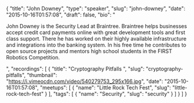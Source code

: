 {
  "title": "John Downey",
  "type": "speaker",
  "slug": "john-downey",
  "date": "2015-10-16T01:57:08",
  "draft": false,
  "bio": "<p>John Downey is the Security Lead at Braintree. Braintree helps businesses accept credit card payments online with great development tools and first class support. There he has worked on their highly available infrastructure and integrations into the banking system. In his free time he contributes to open source projects and mentors high school students in the FIRST Robotics Competition.</p>",
  "recordings": [
    {
      "title": "Cryptography Pitfalls ",
      "slug": "cryptography-pitfalls",
      "thumbnail": "https://i.vimeocdn.com/video/540279753_295x166.jpg",
      "date": "2015-10-16T01:57:08",
      "meetups": [
        {
          "name": "Little Rock Tech Fest",
          "slug": "little-rock-tech-fest"
        }
      ],
      "tags": [
        {
          "name": "Security",
          "slug": "security"
        }
      ]
    }
  ]
}